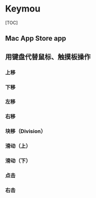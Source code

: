 # Keymou

[TOC]



## Mac App Store app

## 用键盘代替鼠标、触摸板操作

### 上移

### 下移

### 左移

### 右移

### 块移（Division）

### 滑动（上）

### 滑动（下）

### 点击

### 右击



